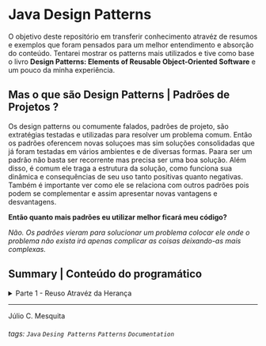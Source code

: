 # Java Design Patterns

O objetivo deste repositório em transferir conhecimento atravéz de resumos e exemplos que foram pensados para um melhor entendimento e absorção do conteúdo. 
Tentarei mostrar os patterns mais utilizados e tive como base o livro **Design Patterns: Elements of Reusable Object-Oriented Software** e um pouco da minha experiência.

## Mas o que são Design Patterns | Padrões de Projetos ?

Os design patterns ou comumente falados, padrões de projeto, são extratégias testadas e utilizadas para resolver um problema comum.
Então os padrões oferencem novas soluçoes mas sim soluções consolidadas que já foram testadas em vários ambientes e de diversas formas.
Paara ser um padrão não basta ser recorrente mas precisa ser uma boa solução. 
Além disso, é comum ele traga a estrutura da solução, como funciona sua dinâmica e consequências de seu uso tanto positivas quanto negativas.
Também é importante ver como ele se relaciona com outros padrões pois podem se complementar e assim apresentar novas vantagens e desvantagens.

**Então quanto mais padrões eu utilizar melhor ficará meu código?**

_Não. Os padrões vieram para solucionar um problema colocar ele onde o problema não exista irá apenas complicar as coisas deixando-as mais complexas._ 


## Summary | Conteúdo do programático

<details>
<summary>Parte 1 - Reuso Atravéz da Herança</summary>

1. Null Object
2. Hook Methods
3. Template Method
4. Refatorando na direção da herança
5. Factory Method
</details>


---

Júlio C. Mesquita

###### tags: `Java` `Desing Patterns` `Patterns` `Documentation`
